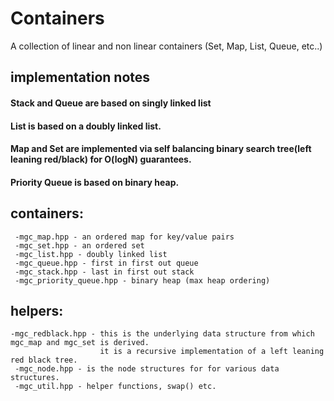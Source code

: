 # Containers
A collection of linear and non linear containers (Set, Map, List, Queue, etc..)

## implementation notes
#### Stack and Queue are based on singly linked list
#### List is based on a doubly linked list.
#### Map and Set are implemented via self balancing binary search tree(left leaning red/black) for O(logN) guarantees.
#### Priority Queue is based on binary heap.

## containers:
```
 -mgc_map.hpp - an ordered map for key/value pairs
 -mgc_set.hpp - an ordered set
 -mgc_list.hpp - doubly linked list
 -mgc_queue.hpp - first in first out queue
 -mgc_stack.hpp - last in first out stack
 -mgc_priority_queue.hpp - binary heap (max heap ordering)
 ```
 
## helpers:
```
-mgc_redblack.hpp - this is the underlying data structure from which mgc_map and mgc_set is derived. 
                    it is a recursive implementation of a left leaning red black tree.
 -mgc_node.hpp - is the node structures for for various data structures.
 -mgc_util.hpp - helper functions, swap() etc.
```
